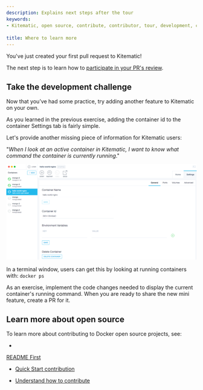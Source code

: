```yaml
---
description: Explains next steps after the tour
keywords:
- Kitematic, open source, contribute, contributor, tour, development, contribute

title: Where to learn more
---
```


You've just created your first pull request to Kitematic!

The next
step is to learn how to <a href="/opensource/workflow/review-pr/" target="_blank">participate in your PR's
review</a>.

## Take the development challenge

Now that you’ve had some practice, try adding another feature to Kitematic on your own.

As you learned in the previous exercise, adding the container id to the container Settings tab is fairly simple.

Let's provide another missing piece of information for Kitematic users:

"_When I look at an active container in Kitematic, I want to know what command the container is currently running_."

![An active container in Kitematic](images/kitematic_gui_container_id.png)

In a terminal window, users can get this by looking at running containers with: `docker ps`

As an exercise, implement the code changes needed to display the current container's running command. When you are ready to share the new mini feature, create a PR for it.

## Learn more about open source
To learn more about contributing to Docker open source projects, see:

* <a href="/opensource/project/who-written-for/" target="_blank">
 README First</a>

* <a href="/opensource/code/" target="_blank"> Quick Start contribution </a>

* <a href="/opensource/workflow/make-a-contribution/" target="_blank"> Understand how to contribute </a>
